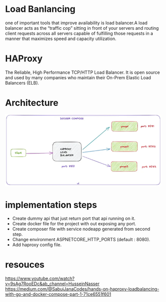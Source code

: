 # Load Banlancing 
one of important tools that improve availability is load balancer.A load balancer acts as the “traffic cop” sitting in front of your servers and routing client requests across all servers capable of fulfilling those requests in a manner that maximizes speed and capacity utilization.

# HAProxy
The Reliable, High Performance TCP/HTTP Load Balancer. It is open source and used by many companies who maintain their On-Prem Elastic Load Balancers (ELB).


# Architecture 
![alt](images/1_QFaNFO8oXl3zNK7-oQm6cQ.webp)


# implementation steps
- Create dummy api that just return port that api running on it.
- Create docker file for the project with out exposing any port.
- Create composer file with service nodeapp generated from second step.
- Change environment ASPNETCORE_HTTP_PORTS (default : 8080).
- Add haproxy config file.

# resouces 
https://www.youtube.com/watch?v=9sAg7RooEDc&ab_channel=HusseinNasser
https://medium.com/@SabujJanaCodes/hands-on-haproxy-loadbalancing-with-go-and-docker-compose-part-1-71ce6551f601



